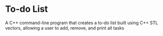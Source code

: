 # To-do List
A C++ command-line program that creates a to-do list built using C++ STL vectors, allowing a user to add, remove, and print all tasks
